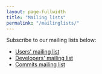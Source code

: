 ```yaml
---
layout: page-fullwidth
title: "Mailing lists"
permalink: "/mailinglists/"
---
```


Subscribe to our mailing lists below:

* [Users' mailing list](http://groups.google.com/group/dkpro-wsd-users)
* [Developers' mailing list](http://groups.google.com/group/dkpro-wsd-developers)
* [Commits mailing list](https://groups.google.com/group/dkpro-wsd-commits)
